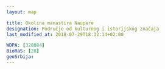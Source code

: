 ```yaml
---
layout: map

title: Okolina manastira Naupare
designation: Područje od kulturnog i istorijskog značaja
last_modified_at: 2018-07-29T18:32:14+02:00

WDPA: [328884]
BioRaS: [28]
geoSrbija:
---
```


